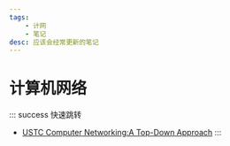 ```yaml
---
tags: 
    - 计网
    - 笔记
desc: 应该会经常更新的笔记
---
```


# 计算机网络
::: success 快速跳转
- [USTC Computer Networking:A Top-Down Approach](https://www.bilibili.com/video/BV1JV411t7ow)
:::